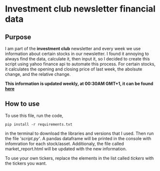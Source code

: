 # Investment club newsletter financial data

## Purpose
I am part of the **investment club** newsletter and every week we use information about certain stocks in our newsletter. I found it annoying to always find the data, calculate it, then input it, so I decided to create this script using yahoo finance api to automate this process. For certain stocks, it calculates the opening and closing price of last week, the abolsute change, and the relative change.

**This information is updated weekly, at 00:30AM GMT+1, it can be found [here](https://ntello23.github.io/session_3_homework/market_report.html)**

## How to use
To use this file, run the code,
```
pip install -r requirements.txt
```
in the terminal to download the libraries and versions that I used. Then run the file _'script.py'_. A pandas dataframe will be printed in the console with infomration for each stock/asset. Additionaly, the file called market_report.html will be updated with the new information.

To use your own tickers, replace the elements in the list called _tickers_ with the tickers you want.
